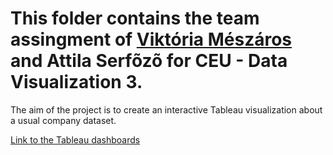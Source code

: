 ﻿# This folder contains the team assingment of [Viktória Mészáros](https://github.com/Viki-Meszaros) and Attila Serfõzõ for CEU - Data Visualization 3.

The aim of the project is to create an interactive Tableau visualization about a usual company dataset.

[Link to the Tableau dashboards](https://public.tableau.com/profile/attila.serfozo#!/vizhome/MszrosViktria_AttilaSerfz_Call_Centers_Dashboard/CallCenterDashboard)